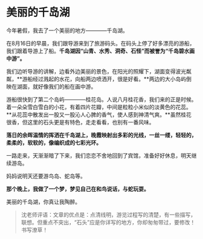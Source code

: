 # 美丽的千岛湖 #

今年暑假，我去了一个美丽的地方————千岛湖。

在8月16日的早晨，我们跟导游来到了旅游码头。在码头上停了好多漂亮的游船，我们跟着导游上了船。**千岛湖因“山青、水秀、洞奇、石怪”而被誉为“千岛碧水画中游”。**

我们边听导游的讲解，边看外边美丽的景色，在阳光的照耀下，湖面变得波光粼粼，**游船经过溅起的水花，向船两边喷洒开，很是好看。**两边的大小岛屿倒映在湖面，就好像我们的船在画中游。

游船很快到了第二个岛屿————桂花岛。人说八月桂花香，我们来的正是时候。着一朵朵雪白雪白的小花，有着四片花瓣，中间是粒粒小米似的淡黄色的花蕊。**从花蕊中散发出一股又一股沁人心脾的香气，使人感到神清气爽。**虽然桂花很香，但这里的石头更是有特色，走走看看，也别有一番风味。

**落日的余晖温情的挥洒在千岛湖上，晚霞映射出多彩的光线，一丝一缕，轻轻的，柔柔的，软软的，像编织成的七彩光环。**

一路走来，天渐渐暗了下来，我们恋恋不舍地回到了宾馆，准备好好休息，明天继续游岛。

妈妈说明天还要游鸟岛、蛇岛等。

**那个晚上，我做了一个梦，梦见自己在和鸟说话，与蛇玩耍。**

美丽的千岛湖，你真让我陶醉。

> 沈老师评语：文章的优点是：点清线明，游览过程写的清楚，有一些描写，联想。但重点不突出，“石头”应是你详写的地方，你却匆匆带过，要修改！书写潦草！